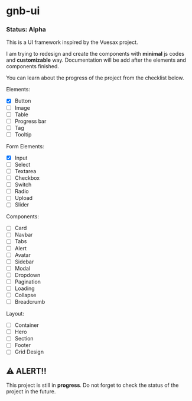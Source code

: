 # gnb-ui

### Status: Alpha

This is a UI framework inspired by the Vuesax project.

I am trying to redesign and create the components with **minimal** js codes and **customizable** way. Documentation will be add after the elements and components finished. 

You can learn about the progress of the project from the checklist below.

Elements:

- [x] Button
- [ ] Image
- [ ] Table
- [ ] Progress bar
- [ ] Tag
- [ ] Tooltip

Form Elements:
- [x] Input
- [ ] Select
- [ ] Textarea
- [ ] Checkbox
- [ ] Switch
- [ ] Radio
- [ ] Upload
- [ ] Slider

Components:
- [ ] Card
- [ ] Navbar
- [ ] Tabs
- [ ] Alert
- [ ] Avatar
- [ ] Sidebar
- [ ] Modal
- [ ] Dropdown
- [ ] Pagination
- [ ] Loading
- [ ] Collapse
- [ ] Breadcrumb

Layout:
- [ ] Container
- [ ] Hero
- [ ] Section
- [ ] Footer
- [ ] Grid Design

## ⚠️ ALERT!!
This project is still in **progress**. Do not forget to check the status of the project in the future.
